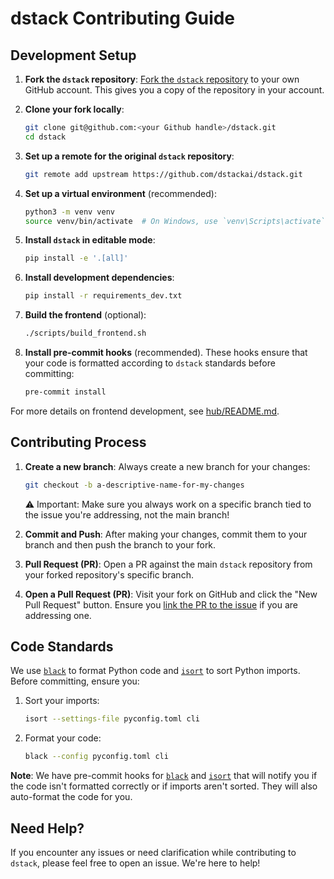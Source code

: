 # dstack Contributing Guide

## Development Setup

1. **Fork the `dstack` repository**:
   [Fork the `dstack` repository](https://docs.github.com/en/github/getting-started-with-github/fork-a-repo) to your own GitHub account. This gives you a copy of the repository in your account.

2. **Clone your fork locally**:

    ```bash
    git clone git@github.com:<your Github handle>/dstack.git
    cd dstack
    ```

3. **Set up a remote for the original `dstack` repository**:

    ```bash
    git remote add upstream https://github.com/dstackai/dstack.git
    ```

4. **Set up a virtual environment** (recommended):

    ```bash
    python3 -m venv venv
    source venv/bin/activate  # On Windows, use `venv\Scripts\activate`
    ```

5. **Install `dstack` in editable mode**:

    ```bash
    pip install -e '.[all]'
    ```

6. **Install development dependencies**:

    ```bash
    pip install -r requirements_dev.txt
    ```

7. **Build the frontend** (optional):

    ```bash
    ./scripts/build_frontend.sh
    ```

8. **Install pre-commit hooks** (recommended). These hooks ensure that your code is formatted according to `dstack` standards before committing:

    ```bash
    pre-commit install
    ```

For more details on frontend development, see [hub/README.md](hub/README.md).

## Contributing Process

1. **Create a new branch**: Always create a new branch for your changes:

    ```bash
    git checkout -b a-descriptive-name-for-my-changes
    ```

    ⚠️ Important: Make sure you always work on a specific branch tied to the issue you're addressing, not the main branch!

2. **Commit and Push**: After making your changes, commit them to your branch and then push the branch to your fork.

3. **Pull Request (PR)**: Open a PR against the main `dstack` repository from your forked repository's specific branch.

5. **Open a Pull Request (PR)**: Visit your fork on GitHub and click the "New Pull Request" button. Ensure you [link the PR to the issue](https://docs.github.com/en/issues/tracking-your-work-with-issues/linking-a-pull-request-to-an-issue) if you are addressing one.

## Code Standards

We use [`black`](https://github.com/psf/black) to format Python code and [`isort`](https://pycqa.github.io/isort/index.html) to sort Python imports. Before committing, ensure you:

1. Sort your imports:

    ```bash
    isort --settings-file pyconfig.toml cli
    ```

2. Format your code:

    ```bash
    black --config pyconfig.toml cli
    ```

**Note**: We have pre-commit hooks for [`black`](https://black.readthedocs.io/en/stable/integrations/source_version_control.html) and [`isort`](https://pycqa.github.io/isort/docs/configuration/pre-commit.html) that will notify you if the code isn't formatted correctly or if imports aren't sorted. They will also auto-format the code for you.

## Need Help?

If you encounter any issues or need clarification while contributing to `dstack`, please feel free to open an issue. We're here to help!
